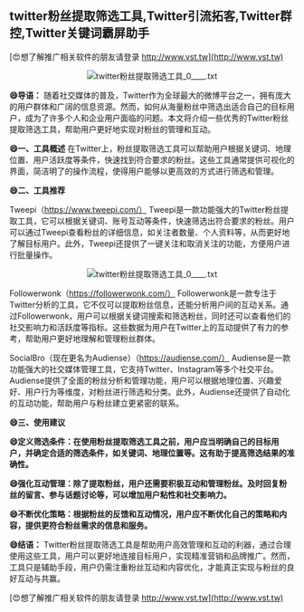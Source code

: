 ## **twitter粉丝提取筛选工具,Twitter引流拓客,Twitter群控,Twitter关键词霸屏助手**

[😍想了解推广相关软件的朋友请登录 http://www.vst.tw](http://www.vst.tw)

 <center><img src="https://vst.tw/MP4/tuiguang/png/5.png" alt="twitter粉丝提取筛选工具_0____.txt"></center>

**😄导语：**
随着社交媒体的普及，Twitter作为全球最大的微博平台之一，拥有庞大的用户群体和广阔的信息资源。然而，如何从海量粉丝中筛选出适合自己的目标用户，成为了许多个人和企业用户面临的问题。本文将介绍一些优秀的Twitter粉丝提取筛选工具，帮助用户更好地实现对粉丝的管理和互动。

**😄一、工具概述**
在Twitter上，粉丝提取筛选工具可以帮助用户根据关键词、地理位置、用户活跃度等条件，快速找到符合要求的粉丝。这些工具通常提供可视化的界面，简洁明了的操作流程，使得用户能够以更高效的方式进行筛选和管理。

**😄二、工具推荐**

Tweepi（https://www.tweepi.com/）
Tweepi是一款功能强大的Twitter粉丝提取工具，它可以根据关键词、账号互动等条件，快速筛选出符合要求的粉丝。用户可以通过Tweepi查看粉丝的详细信息，如关注者数量、个人资料等，从而更好地了解目标用户。此外，Tweepi还提供了一键关注和取消关注的功能，方便用户进行批量操作。

 <center><img src="https://vst.tw/MP4/tuiguang/png/4.png" alt="twitter粉丝提取筛选工具_0____.txt"></center>

Followerwonk（https://followerwonk.com/）
Followerwonk是一款专注于Twitter分析的工具，它不仅可以提取粉丝信息，还能分析用户间的互动关系。通过Followerwonk，用户可以根据关键词搜索和筛选粉丝，同时还可以查看他们的社交影响力和活跃度等指标。这些数据为用户在Twitter上的互动提供了有力的参考，帮助用户更好地理解和管理粉丝群体。

SocialBro（现在更名为Audiense）（https://audiense.com/）
Audiense是一款功能强大的社交媒体管理工具，它支持Twitter、Instagram等多个社交平台。Audiense提供了全面的粉丝分析和管理功能，用户可以根据地理位置、兴趣爱好、用户行为等维度，对粉丝进行筛选和分类。此外，Audiense还提供了自动化的互动功能，帮助用户与粉丝建立更紧密的联系。

**😄三、使用建议**

**😄定义筛选条件：在使用粉丝提取筛选工具之前，用户应当明确自己的目标用户，并确定合适的筛选条件，如关键词、地理位置等。这有助于提高筛选结果的准确性。**

**😄强化互动管理：除了提取粉丝，用户还需要积极互动和管理粉丝。及时回复粉丝的留言、参与话题讨论等，可以增加用户粘性和社交影响力。**

**😄不断优化策略：根据粉丝的反馈和互动情况，用户应不断优化自己的策略和内容，提供更符合粉丝需求的信息和服务。**

**😄结语：**
Twitter粉丝提取筛选工具是帮助用户高效管理和互动的利器，通过合理使用这些工具，用户可以更好地连接目标用户，实现精准营销和品牌推广。然而，工具只是辅助手段，用户仍需注重粉丝互动和内容优化，才能真正实现与粉丝的良好互动与共赢。

[😍想了解推广相关软件的朋友请登录 http://www.vst.tw](http://www.vst.tw)



